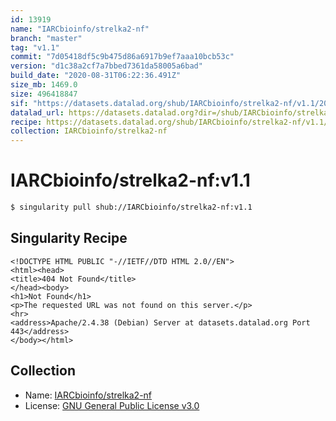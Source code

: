 ```yaml
---
id: 13919
name: "IARCbioinfo/strelka2-nf"
branch: "master"
tag: "v1.1"
commit: "7d05418df5c9b475d86a6917b9ef7aaa10bcb53c"
version: "d1c38a2cf7a7bbed7361da58005a6bad"
build_date: "2020-08-31T06:22:36.491Z"
size_mb: 1469.0
size: 496418847
sif: "https://datasets.datalad.org/shub/IARCbioinfo/strelka2-nf/v1.1/2020-08-31-7d05418d-d1c38a2c/d1c38a2cf7a7bbed7361da58005a6bad.sif"
datalad_url: https://datasets.datalad.org?dir=/shub/IARCbioinfo/strelka2-nf/v1.1/2020-08-31-7d05418d-d1c38a2c/
recipe: https://datasets.datalad.org/shub/IARCbioinfo/strelka2-nf/v1.1/2020-08-31-7d05418d-d1c38a2c/Singularity
collection: IARCbioinfo/strelka2-nf
---
```


# IARCbioinfo/strelka2-nf:v1.1

```bash
$ singularity pull shub://IARCbioinfo/strelka2-nf:v1.1
```

## Singularity Recipe

```singularity
<!DOCTYPE HTML PUBLIC "-//IETF//DTD HTML 2.0//EN">
<html><head>
<title>404 Not Found</title>
</head><body>
<h1>Not Found</h1>
<p>The requested URL was not found on this server.</p>
<hr>
<address>Apache/2.4.38 (Debian) Server at datasets.datalad.org Port 443</address>
</body></html>
```

## Collection

 - Name: [IARCbioinfo/strelka2-nf](https://github.com/IARCbioinfo/strelka2-nf)
 - License: [GNU General Public License v3.0](https://api.github.com/licenses/gpl-3.0)

